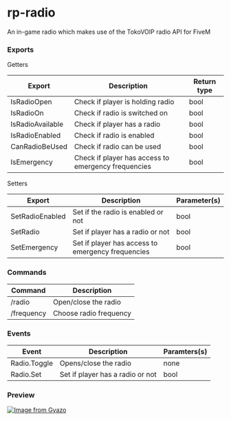 # rp-radio
An in-game radio which makes use of the TokoVOIP radio API for FiveM

### Exports
Getters

| Export           | Description                                         | Return type |
| ---------------- | --------------------------------------------------- | ----------- |
| IsRadioOpen      | Check if player is holding radio                    | bool        |
| IsRadioOn        | Check if radio is switched on                       | bool        |
| IsRadioAvailable | Check if player has a radio                         | bool        |
| IsRadioEnabled   | Check if radio is enabled                           | bool        |
| CanRadioBeUsed   | Check if radio can be used                          | bool        |
| IsEmergency      | Check if player has access to emergency frequencies | bool        |

Setters
 
| Export           | Description                                         | Parameter(s) |
| ---------------- | --------------------------------------------------- | ------------ |
| SetRadioEnabled  | Set if the radio is enabled or not                  | bool         |
| SetRadio         | Set if player has a radio or not                    | bool         |
| SetEmergency     | Set if player has access to emergency frequencies   | bool         |

### Commands

| Command    | Description              |
| ---------- | ------------------------ |
| /radio     | Open/close the radio     |
| /frequency | Choose radio frequency   |

### Events

| Event        | Description                      | Paramters(s)           |
| ------------ | -------------------------------- | ---------------------- |
| Radio.Toggle | Opens/close the radio            | none                   |
| Radio.Set    | Set if player has a radio or not | bool                   |

### Preview

[![Image from Gyazo](https://i.gyazo.com/798085b3fae66bd2452b8844a10375b4.gif)](https://gyazo.com/798085b3fae66bd2452b8844a10375b4)
